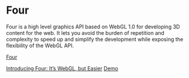 # Four

Four is a high level graphics API based on WebGL 1.0 for developing 3D content for the web. It lets you avoid the burden of repetition and complexity to speed up and simplify the development while exposing the flexibility of the WebGL API. 

[Four](https://github.com/allotrop3/four)

[Introducing Four: It’s WebGL, but Easier](http://www.sitepoint.com/introducing-four-webgl-easier/)
[Demo](http://allotrop3.github.io/four/)